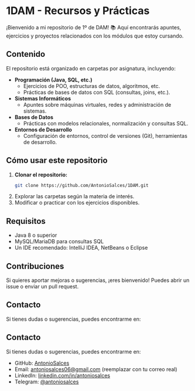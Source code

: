 # 1DAM - Recursos y Prácticas  

¡Bienvenido a mi repositorio de 1º de DAM! 📚 Aquí encontrarás apuntes, ejercicios y proyectos relacionados con los módulos que estoy cursando.  

## Contenido  

El repositorio está organizado en carpetas por asignatura, incluyendo:  

- **Programación (Java, SQL, etc.)**  
  - Ejercicios de POO, estructuras de datos, algoritmos, etc.  
  - Prácticas de bases de datos con SQL (consultas, joins, etc.).  
- **Sistemas Informáticos**  
  - Apuntes sobre máquinas virtuales, redes y administración de sistemas.  
- **Bases de Datos**  
  - Prácticas con modelos relacionales, normalización y consultas SQL.  
- **Entornos de Desarrollo**  
  - Configuración de entornos, control de versiones (Git), herramientas de desarrollo.  

## Cómo usar este repositorio  

1. **Clonar el repositorio:**  
   ```bash  
   git clone https://github.com/AntonioSalces/1DAM.git  
   ```  
2. Explorar las carpetas según la materia de interés.  
3. Modificar o practicar con los ejercicios disponibles.  

## Requisitos  

- Java 8 o superior  
- MySQL/MariaDB para consultas SQL  
- Un IDE recomendado: IntelliJ IDEA, NetBeans o Eclipse  

## Contribuciones  

Si quieres aportar mejoras o sugerencias, ¡eres bienvenido! Puedes abrir un issue o enviar un pull request.  

## Contacto  

Si tienes dudas o sugerencias, puedes encontrarme en:  

## Contacto  

Si tienes dudas o sugerencias, puedes encontrarme en:  

- GitHub: [AntonioSalces](https://github.com/AntonioSalces)  
- Email: antoniosalces06@gmail.com (reemplazar con tu correo real)  
- LinkedIn: [linkedin.com/in/antoniosalces](https://linkedin.com/in/antoniosalces)  
- Telegram: [@antoniosalces](https://t.me/salcess_13)  

